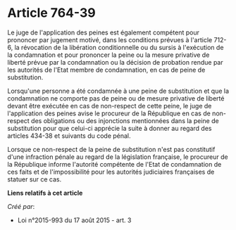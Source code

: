 # Article 764-39

Le juge de l'application des peines est également compétent pour prononcer par jugement motivé, dans les conditions prévues à
l'article 712-6, la révocation de la libération conditionnelle ou du sursis à l'exécution de la condamnation et pour
prononcer la peine ou la mesure privative de liberté prévue par la condamnation ou la décision de probation rendue par les
autorités de l'Etat membre de condamnation, en cas de peine de substitution. 

Lorsqu'une personne a été condamnée à une peine de substitution et que la condamnation ne comporte pas de peine ou de mesure
privative de liberté devant être exécutée en cas de non-respect de cette peine, le juge de l'application des peines avise le
procureur de la République en cas de non-respect des obligations ou des injonctions mentionnées dans la peine de substitution
pour que celui-ci apprécie la suite à donner au regard des articles 434-38 et suivants du code pénal. 

Lorsque ce non-respect de la peine de substitution n'est pas constitutif d'une infraction pénale au regard de la législation
française, le procureur de la République informe l'autorité compétente de l'Etat de condamnation de ces faits et de
l'impossibilité pour les autorités judiciaires françaises de statuer sur ce cas.

**Liens relatifs à cet article**

_Créé par_:

  - Loi n°2015-993 du 17 août 2015 - art. 3
